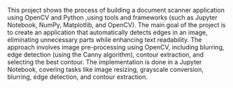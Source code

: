 This project shows the process of building a document scanner application using OpenCV and Python ,using tools and frameworks (such as Jupyter Notebook, NumPy, Matplotlib, and OpenCV). 
The main goal of the project is to create an application that automatically detects edges in an image, eliminating unnecessary parts while enhancing text readability. 
The approach involves image pre-processing using OpenCV, including blurring, edge detection (using the Canny algorithm), contour extraction, and selecting the best contour. 
The implementation is done in a Jupyter Notebook, covering tasks like image resizing, grayscale conversion, blurring, edge detection, and contour extraction. 
